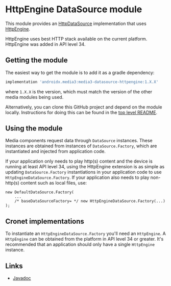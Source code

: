 # HttpEngine DataSource module

This module provides an [HttpDataSource][] implementation that uses
[HttpEngine][].

HttpEngine uses best HTTP stack available on the current platform. HttpEngine
was added in API level 34.

[HttpDataSource]: ../datasource/src/main/java/com/google/android/exoplayer2/upstream/HttpDataSource.java
[HttpEngine]: https://developer.android.com/reference/android/net/http/HttpEngine

## Getting the module

The easiest way to get the module is to add it as a gradle dependency:

```gradle
implementation 'androidx.media3:media3-datasource-httpengine:1.X.X'
```

where `1.X.X` is the version, which must match the version of the other media
modules being used.

Alternatively, you can clone this GitHub project and depend on the module
locally. Instructions for doing this can be found in the [top level README][].

[top level README]: ../../README.md

## Using the module

Media components request data through `DataSource` instances. These instances
are obtained from instances of `DataSource.Factory`, which are instantiated and
injected from application code.

If your application only needs to play http(s) content and the device is running
at least API level 34, using the HttpEngine extension is as simple as updating
`DataSource.Factory` instantiations in your application code to use
`HttpEngineDataSource.Factory`. If your application also needs to play
non-http(s) content such as local files, use:

```
new DefaultDataSource.Factory(
    ...
    /* baseDataSourceFactory= */ new HttpEngineDataSource.Factory(...) );
```

## Cronet implementations

To instantiate an `HttpEngineDataSource.Factory` you'll need an `HttpEngine`. A
`HttpEngine` can be obtained from the platform in API level 34 or greater. It's
recommended that an application should only have a single `HttpEngine` instance.

## Links

*   [Javadoc][]

[Javadoc]: https://developer.android.com/reference/com/google/android/exoplayer2/upstream/httpengine/package-summary
